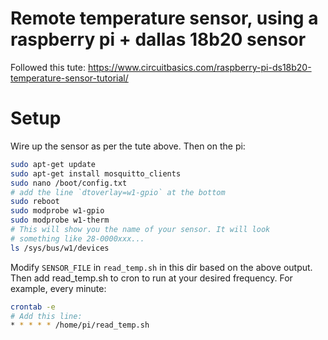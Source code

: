# Remote temperature sensor, using a raspberry pi + dallas 18b20 sensor

Followed this tute: https://www.circuitbasics.com/raspberry-pi-ds18b20-temperature-sensor-tutorial/

# Setup
Wire up the sensor as per the tute above. Then on the pi:

```sh
sudo apt-get update
sudo apt-get install mosquitto_clients
sudo nano /boot/config.txt
# add the line `dtoverlay=w1-gpio` at the bottom
sudo reboot
sudo modprobe w1-gpio
sudo modprobe w1-therm
# This will show you the name of your sensor. It will look
# something like 28-0000xxx...
ls /sys/bus/w1/devices
```

Modify `SENSOR_FILE` in `read_temp.sh` in this dir based on the above
output. Then add read_temp.sh to cron to run at your desired frequency.
For example, every minute:

```sh
crontab -e
# Add this line:
* * * * * /home/pi/read_temp.sh
```

